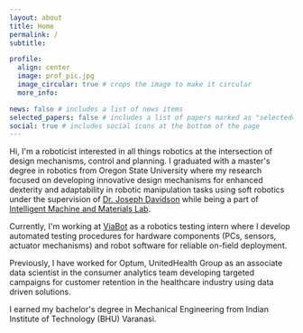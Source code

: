```yaml
---
layout: about
title: Home
permalink: /
subtitle: 

profile:
  align: center
  image: prof_pic.jpg
  image_circular: true # crops the image to make it circular
  more_info:

news: false # includes a list of news items
selected_papers: false # includes a list of papers marked as "selected={true}"
social: true # includes social icons at the bottom of the page
---
```


Hi, I'm a roboticist interested in all things robotics at the intersection of design mechanisms, 
control and planning. I graduated with a master's degree in robotics from Oregon State University
where my research focused on developing innovative design mechanisms for enhanced dexterity 
and adaptability in robotic manipulation tasks using soft robotics under the supervision of 
[Dr. Joseph Davidson](https://engineering.oregonstate.edu/people/joseph-davidson/)
while being a part of [Intelligent Machine and Materials Lab](https://research.engr.oregonstate.edu/davidsonjr/).

Currently, I'm working at [ViaBot](https://www.viabot.com/) as a robotics testing intern where I develop automated 
testing procedures for hardware components (PCs, sensors, actuator mechanisms) and robot software for reliable on-field deployment. 

Previously, I have worked for Optum, UnitedHealth Group as an associate data scientist 
in the consumer analytics team developing targeted campaigns for customer retention in the 
healthcare industry using data driven solutions. 

I earned my bachelor's degree in Mechanical Engineering from Indian Institute of Technology (BHU) Varanasi.